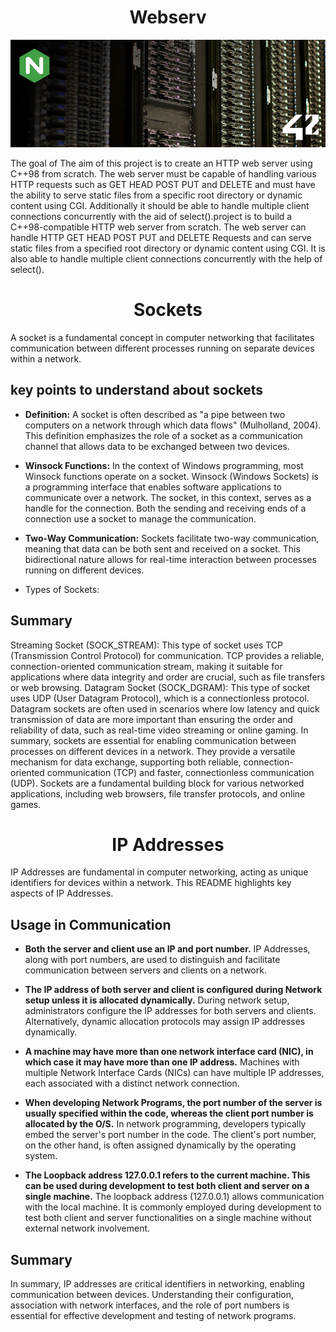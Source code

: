 <h1 align="center" id="title">Webserv</h1>

<p align="center"><img src="https://github.com/aouaziz/webserv/blob/master/Data/68747470733a2f2f692e696d6775722e636f6d2f69336e734d78432e6a7067.jpeg" alt="project-image"></p>

<p id="description">The goal of The aim of this project is to create an HTTP web server using C++98 from scratch. The web server must be capable of handling various HTTP requests such as GET HEAD POST PUT and DELETE and must have the ability to serve static files from a specific root directory or dynamic content using CGI. Additionally it should be able to handle multiple client connections concurrently with the aid of select().project is to build a C++98-compatible HTTP web server from scratch. The web server can handle HTTP GET HEAD POST PUT and DELETE Requests and can serve static files from a specified root directory or dynamic content using CGI. It is also able to handle multiple client connections concurrently with the help of select().</p>

<h1 align="center" id="title">Sockets</h1>

A socket is a fundamental concept in computer networking that facilitates communication between different processes running on separate devices within a network. 

## key points to understand about sockets

- **Definition:**
 A socket is often described as "a pipe between two computers on a network through which data flows" (Mulholland, 2004). This definition emphasizes the role of a socket as a communication channel that allows data to be exchanged between two devices.

- **Winsock Functions:**
 In the context of Windows programming, most Winsock functions operate on a socket. Winsock (Windows Sockets) is a programming interface that enables software applications to communicate over a network. The socket, in this context, serves as a handle for the connection. Both the sending and receiving ends of a connection use a socket to manage the communication.

- **Two-Way Communication:**
 Sockets facilitate two-way communication, meaning that data can be both sent and received on a socket. This bidirectional nature allows for real-time interaction between processes running on different devices.

- Types of Sockets:

## Summary

Streaming Socket (SOCK_STREAM): This type of socket uses TCP (Transmission Control Protocol) for communication. TCP provides a reliable, connection-oriented communication stream, making it suitable for applications where data integrity and order are crucial, such as file transfers or web browsing.
Datagram Socket (SOCK_DGRAM): This type of socket uses UDP (User Datagram Protocol), which is a connectionless protocol. Datagram sockets are often used in scenarios where low latency and quick transmission of data are more important than ensuring the order and reliability of data, such as real-time video streaming or online gaming.
In summary, sockets are essential for enabling communication between processes on different devices in a network. They provide a versatile mechanism for data exchange, supporting both reliable, connection-oriented communication (TCP) and faster, connectionless communication (UDP). Sockets are a fundamental building block for various networked applications, including web browsers, file transfer protocols, and online games.

<h1 align="center" id="title">IP Addresses</h1>

IP Addresses are fundamental in computer networking, acting as unique identifiers for devices within a network. This README highlights key aspects of IP Addresses.

## Usage in Communication

- **Both the server and client use an IP and port number.**
  IP Addresses, along with port numbers, are used to distinguish and facilitate communication between servers and clients on a network.

- **The IP address of both server and client is configured during Network setup unless it is allocated dynamically.**
  During network setup, administrators configure the IP addresses for both servers and clients. Alternatively, dynamic allocation protocols may assign IP addresses dynamically.

- **A machine may have more than one network interface card (NIC), in which case it may have more than one IP address.**
  Machines with multiple Network Interface Cards (NICs) can have multiple IP addresses, each associated with a distinct network connection.

- **When developing Network Programs, the port number of the server is usually specified within the code, whereas the client port number is allocated by the O/S.**
  In network programming, developers typically embed the server's port number in the code. The client's port number, on the other hand, is often assigned dynamically by the operating system.

- **The Loopback address 127.0.0.1 refers to the current machine. This can be used during development to test both client and server on a single machine.**
  The loopback address (127.0.0.1) allows communication with the local machine. It is commonly employed during development to test both client and server functionalities on a single machine without external network involvement.

## Summary

In summary, IP addresses are critical identifiers in networking, enabling communication between devices. Understanding their configuration, association with network interfaces, and the role of port numbers is essential for effective development and testing of network programs.




